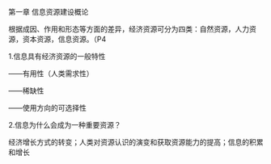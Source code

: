 第一章  信息资源建设概论

根据成因、作用和形态等方面的差异，经济资源可分为四类：自然资源，人力资源，资本资源，信息资源。（P4

1.信息具有经济资源的一般特性

——有用性（人类需求性）

——稀缺性

——使用方向的可选择性

2.信息为什么会成为一种重要资源？

经济增长方式的转变；人类对资源认识的演变和获取资源能力的提高；信息的积累和增长


